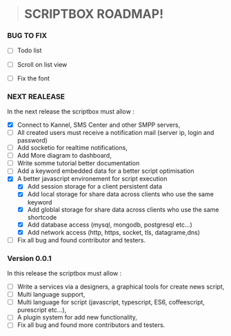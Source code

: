 > # SCRIPTBOX ROADMAP!
### BUG TO FIX
  - [ ] Todo list
  - [ ] Scroll on list view
  - [ ] Fix the font


### NEXT REALEASE

In the next release the scriptbox must allow :
- [x] Connect to Kannel, SMS Center and other SMPP servers,
- [ ] All created users must receive a notification mail (server ip, login and password)
- [ ] Add socketio for realtime notifications,
- [ ] Add More diagram to dashboard,
- [ ] Write somme tutorial better documentation
- [ ] Add a keyword embedded data for a better script optimisation
- [x] A better javascript environement for script execution
  - [x] Add session storage for a client  persistent data
  - [x] Add local storage for share data across clients who use the same keyword
  - [x] Add globlal storage for share data across clients who use the same shortcode
  - [x] Add database access (mysql, mongodb, postgresql etc...)
  - [x] Add network access (http, https, socket, tls, datagrame,dns)
- [ ] Fix all bug and found contributor and testers.

### Version 0.0.1

In this release the scriptbox must allow :
- [ ] Write a services via a designers, a graphical tools for create news script,
- [ ] Multi language support,
- [ ] Multi language for script (javascript, typescript, ES6, coffeescript, purescript etc...),
- [ ] A plugin system for add new functionality,
- [ ] Fix all bug and found more contributors and testers.
